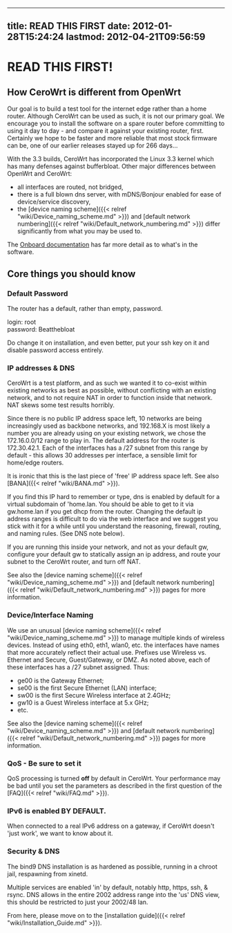
---
title: READ THIS FIRST
date: 2012-01-28T15:24:24
lastmod: 2012-04-21T09:56:59
---
READ THIS FIRST!
================

How CeroWrt is different from OpenWrt
-------------------------------------

Our goal is to build a test tool for the internet edge rather than a
home router. Although CeroWrt can be used as such, it is not our primary
goal. We encourage you to install the software on a spare router before
committing to using it day to day - and compare it against your existing
router, first. Certainly we hope to be faster and more reliable that
most stock firmware can be, one of our earlier releases stayed up for
266 days...

With the 3.3 builds, CeroWrt has incorporated the Linux 3.3 kernel which
has many defenses against bufferbloat. Other major differences between
OpenWrt and CeroWrt:

-   all interfaces are routed, not bridged,
-   there is a full blown dns server, with mDNS/Bonjour enabled for ease
    of device/service discovery,
-   the [device naming scheme]({{< relref "wiki/Device_naming_scheme.md" >}}) and
    [default network numbering]({{< relref "wiki/Default_network_numbering.md" >}})
    differ significantly from what you may be used to.

The [Onboard
documentation](http://jupiter.lab.bufferbloat.net/cerowrt/about.html)
has far more detail as to what's in the software.

Core things you should know
---------------------------

### Default Password

The router has a default, rather than empty, password.

login: root\
password: Beatthebloat

Do change it on installation, and even better, put your ssh key on it
and disable password access entirely.

### IP addresses & DNS

CeroWrt is a test platform, and as such we wanted it to co-exist within
existing networks as best as possible, without conflicting with an
existing network, and to not require NAT in order to function inside
that network. NAT skews some test results horribly.

Since there is no public IP address space left, 10 networks are being
increasingly used as backbone networks, and 192.168.X is most likely a
number you are already using on your existing network, we chose the
172.16.0.0/12 range to play in. The default address for the router is
172.30.42.1. Each of the interfaces has a /27 subnet from this range by
default - this allows 30 addresses per interface, a sensible limit for
home/edge routers.

It is ironic that this is the last piece of 'free' IP address space
left. See also [BANA]({{< relref "wiki/BANA.md" >}}).

If you find this IP hard to remember or type, dns is enabled by default
for a virtual subdomain of 'home.lan. You should be able to get to it
via gw.home.lan if you get dhcp from the router. Changing the default ip
address ranges is difficult to do via the web interface and we suggest
you stick with it for a while until you understand the reasoning,
firewall, routing, and naming rules. (See DNS note below).

If you are running this inside your network, and not as your default gw,
configure your default gw to statically assign an ip address, and route
your subnet to the CeroWrt router, and turn off NAT.

See also the [device naming scheme]({{< relref "wiki/Device_naming_scheme.md" >}})
and [default network numbering]({{< relref "wiki/Default_network_numbering.md" >}})
pages for more information.

### Device/Interface Naming

We use an unusual [device naming scheme]({{< relref "wiki/Device_naming_scheme.md" >}}) to manage multiple
kinds of wireless devices. Instead of using eth0, eth1, wlan0, etc. the
interfaces have names that more accurately reflect their actual use.
Prefixes use Wireless vs. Ethernet and Secure, Guest/Gateway, or DMZ. As
noted above, each of these interfaces has a /27 subnet assigned. Thus:

-   ge00 is the Gateway Ethernet;
-   se00 is the first Secure Ethernet (LAN) interface;
-   sw00 is the first Secure Wireless interface at 2.4GHz;
-   gw10 is a Guest Wireless interface at 5.x GHz;
-   etc.

See also the [device naming scheme]({{< relref "wiki/Device_naming_scheme.md" >}})
and [default network numbering]({{< relref "wiki/Default_network_numbering.md" >}})
pages for more information.

### QoS - Be sure to set it

QoS processing is turned **off** by default in CeroWrt. Your performance
may be bad until you set the parameters as described in the first
question of the [FAQ]({{< relref "wiki/FAQ.md" >}}).

### IPv6 is enabled **BY DEFAULT**.

When connected to a real IPv6 address on a gateway, if CeroWrt doesn't
'just work', we want to know about it.

### Security & DNS

The bind9 DNS installation is as hardened as possible, running in a
chroot jail, respawning from xinetd.

Multiple services are enabled 'in' by default, notably http, https, ssh,
& rsync. DNS allows in the entire 2002 address range into the 'us' DNS
view, this should be restricted to just your 2002/48 lan.

From here, please move on to the [installation guide]({{< relref "wiki/Installation_Guide.md" >}}).
